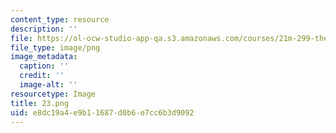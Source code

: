 ```yaml
---
content_type: resource
description: ''
file: https://ol-ocw-studio-app-qa.s3.amazonaws.com/courses/21m-299-the-beatles-fall-2017/e8dc19a4e9b11687d0b6e7cc6b3d9092_23.png
file_type: image/png
image_metadata:
  caption: ''
  credit: ''
  image-alt: ''
resourcetype: Image
title: 23.png
uid: e8dc19a4-e9b1-1687-d0b6-e7cc6b3d9092
---
```

